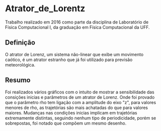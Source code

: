 # Atrator_de_Lorentz

Trabalho realizado em 2016 como parte da disciplina de Laboratório de Física Computacional I, da graduação em Física Computacional da UFF.

## Definição
O atrator de Lorenz, um sistema não-linear que exibe um movimento caótico, é um atrator estranho que já foi utilizado para previsão meteorológica.

## Resumo
Foi realizados vários gráficos com o intuito de mostrar a sensibilidade das consições inicias e parâmetros de um atrator de Lorenz. Onde foi provado que o parâmetro rho tem ligação com a amplitude do eixo "z", para valores menores de rho, as trajetórias são mais achatadas do que para valores maiores.
Mudanças nas condições inicias implicam em trajetórias extremamente distintas, seguindo nenhum tipo de periodicidade, porém se sobrepostas, foi notado que compõem um mesmo desenho.

